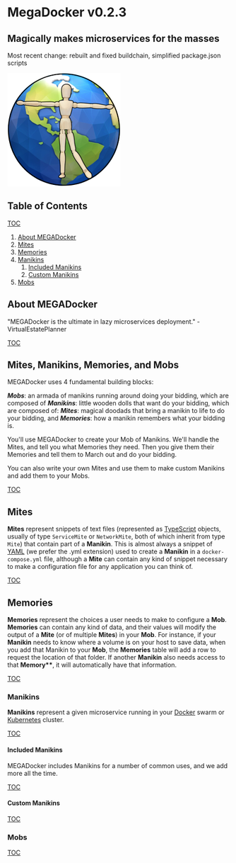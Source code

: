 [//]: # 'README.md'
[//]: # 'MegaDocker'
[//]: # 'a standard github markdown readme file'
[//]: # 'Created by George Georgulas IV on 1/26/19.'
[//]: # 'Copyright © 2019 The MegaDocker Group. All rights reserved.'

# MegaDocker v0.2.3

## Magically makes microservices for the masses

Most recent change:
rebuilt and fixed buildchain, simplified package.json scripts

![alt text](./src/images/icons/icon.png 'MegaDockerLogo')

[](#table-of-contents)

## Table of Contents

[](#mites)
[](#memories)
[](#manikins)
[](#included-manikins)
[](#mobs)
[TOC](#table-of-contents 'Jump back to the Table of Contents')

1. [About MEGADocker](#about-megadocker 'Learn about MEGADocker')
2. [Mites](#mites 'AKA snippets')
3. [Memories](#memories 'AKA Microservice Settings')
4. [Manikins](#manikins 'AKA Microservices')
   1. [Included Manikins](#included-manikins 'AKA Microservices we wrote for you')
   2. [Custom Manikins](#custom-manikins 'AKA Microservices you write yourself')
5. [Mobs](#mobs 'AKA docker-compose files')

[](#about-megadocker)

## About MEGADocker

"MEGADocker is the ultimate in lazy microservices deployment." - VirtualEstatePlanner

[TOC](#table-of-contents 'Jump back to the Table of Contents')

[](#mites-manikins-memories-and-mobs)

## Mites, Manikins, Memories, and Mobs

MEGADocker uses 4 fundamental building blocks:

**_Mobs_**: an armada of manikins running around doing your bidding, which are composed of **_Manikins_**: little wooden dolls that want do your bidding, which are composed of: **_Mites_**: magical doodads that bring a manikin to life to do your bidding, and **_Memories_**: how a manikin remembers what your bidding is.

You'll use MEGADocker to create your Mob of Manikins. We'll handle the Mites, and tell you what Memories they need. Then you give them their Memories and tell them to March out and do your bidding.

You can also write your own Mites and use them to make custom Manikins and add them to your Mobs.

[TOC](#table-of-contents 'Jump back to the Table of Contents')

[](#mites)

## Mites

**Mites** represent snippets of text files (represented as [TypeScript](https://www.typescriptlang.org) objects, usually of type `ServiceMite` or `NetworkMite`, both of which inherit from type `Mite`) that contain part of a **Manikin**. This is almost always a snippet of [YAML](https://yaml.org) (we prefer the .yml extension) used to create a **Manikin** in a `docker-compose.yml` file, although a **Mite** can contain any kind of snippet necessary to make a configuration file for any application you can think of.

[TOC](#table-of-contents 'Jump back to the Table of Contents')

[](#memories)

## Memories

**Memories** represent the choices a user needs to make to configure a **Mob**. **Memories** can contain any kind of data, and their values will modify the output of a **Mite** (or of multiple **Mites**) in your **Mob**. For instance, if your **Manikin** needs to know where a volume is on your host to save data, when you add that Manikin to your **Mob**, the **Memories** table will add a row to request the location of that folder. If another **Manikin** also needs access to that **Memory\*\***, it will automatically have that information.

[TOC](#table-of-contents 'Jump back to the Table of Contents')

[](#manikins)

### Manikins

**Manikins** represent a given microservice running in your [Docker](https://www.docker.com) swarm or [Kubernetes](https://kubernetes.io) cluster.

[TOC](#table-of-contents 'Jump back to the Table of Contents')

[](#included-manikins)

#### Included Manikins

MEGADocker includes Manikins for a number of common uses, and we add more all the time.

[TOC](#table-of-contents 'Jump back to the Table of Contents')

[](#custom-manikins)

#### Custom Manikins

[TOC](#table-of-contents 'Jump back to the Table of Contents')

[](#mobs)

### Mobs

[TOC](#table-of-contents 'Jump back to the Table of Contents')
